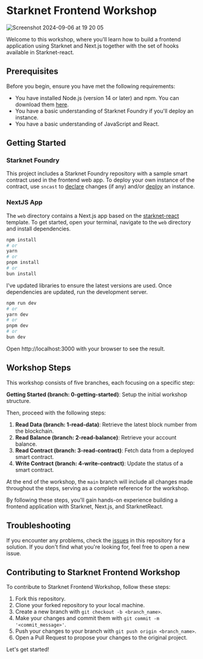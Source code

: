 # Starknet Frontend Workshop

![Screenshot 2024-09-06 at 19 20 05](https://github.com/user-attachments/assets/464107f6-3745-483d-a38d-e91dd8601985)


Welcome to this workshop, where you'll learn how to build a frontend application using Starknet and Next.js together with the set of hooks available in Starknet-react.

## Prerequisites

Before you begin, ensure you have met the following requirements:

* You have installed Node.js (version 14 or later) and npm. You can download them [here](https://nodejs.org/en/download/).
* You have a basic understanding of Starknet Foundry if you'll deploy an instance.
* You have a basic understanding of JavaScript and React.

## Getting Started

### Starknet Foundry

This project includes a Starknet Foundry repository with a sample smart contract used in the frontend web app. To deploy your own instance of the contract, use `sncast` to [declare](https://foundry-rs.github.io/starknet-foundry/starknet/declare.html) changes (if any) and/or [deploy](https://foundry-rs.github.io/starknet-foundry/starknet/deploy.html) an instance.

### NextJS App

The `web` directory contains a Next.js app based on the  [starknet-react](https://github.com/apibara/starknet-react) template. To get started, open your terminal, navigate to the `web` directory and install dependencies.
```bash
npm install
# or
yarn
# or
pnpm install
# or
bun install
```
I've updated libraries to ensure the latest versions are used. Once dependencies are updated, run the development server.
```bash
npm run dev
# or
yarn dev
# or
pnpm dev
# or
bun dev
```

Open http://localhost:3000 with your browser to see the result.

## Workshop Steps

This workshop consists of five branches, each focusing on a specific step:

**Getting Started (branch: 0-getting-started)**: Setup the initial workshop structure.

Then, proceed with the following steps:

1. **Read Data (branch: 1-read-data)**: Retrieve the latest block number from the blockchain.
2. **Read Balance (branch: 2-read-balance)**: Retrieve your account balance.
3. **Read Contract (branch: 3-read-contract)**: Fetch data from a deployed smart contract.
4. **Write Contract (branch: 4-write-contract)**: Update the status of a smart contract.

At the end of the workshop, the `main` branch will include all changes made throughout the steps, serving as a complete reference for the workshop.

By following these steps, you'll gain hands-on experience building a frontend application with Starknet, Next.js, and StarknetReact.

## Troubleshooting

If you encounter any problems, check the [issues](https://github.com/nestorbonilla/starknet-workshop-frontend/issues) in this repository for a solution. If you don't find what you're looking for, feel free to open a new issue.

## Contributing to Starknet Frontend Workshop

To contribute to Starknet Frontend Workshop, follow these steps:

1. Fork this repository.
2. Clone your forked repository to your local machine.
3. Create a new branch with `git checkout -b <branch_name>`.
4. Make your changes and commit them with `git commit -m '<commit_message>'`.
5. Push your changes to your branch with `git push origin <branch_name>`.
6. Open a Pull Request to propose your changes to the original project.

Let's get started!
